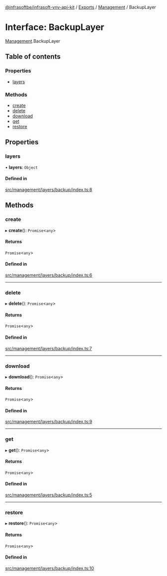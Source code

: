 [@infrasoftbe/infrasoft-vnv-api-kit](../README.md) / [Exports](../modules.md) / [Management](../modules/Management.md) / BackupLayer

# Interface: BackupLayer

[Management](../modules/Management.md).BackupLayer

## Table of contents

### Properties

- [layers](Management.BackupLayer.md#layers)

### Methods

- [create](Management.BackupLayer.md#create)
- [delete](Management.BackupLayer.md#delete)
- [download](Management.BackupLayer.md#download)
- [get](Management.BackupLayer.md#get)
- [restore](Management.BackupLayer.md#restore)

## Properties

### layers

• **layers**: `Object`

#### Defined in

[src/management/layers/backup/index.ts:8](https://github.com/infrasoftbe/Infrasoft-vnv-api-kit/blob/783d42b/src/management/layers/backup/index.ts#L8)

## Methods

### create

▸ **create**(): `Promise`\<`any`\>

#### Returns

`Promise`\<`any`\>

#### Defined in

[src/management/layers/backup/index.ts:6](https://github.com/infrasoftbe/Infrasoft-vnv-api-kit/blob/783d42b/src/management/layers/backup/index.ts#L6)

___

### delete

▸ **delete**(): `Promise`\<`any`\>

#### Returns

`Promise`\<`any`\>

#### Defined in

[src/management/layers/backup/index.ts:7](https://github.com/infrasoftbe/Infrasoft-vnv-api-kit/blob/783d42b/src/management/layers/backup/index.ts#L7)

___

### download

▸ **download**(): `Promise`\<`any`\>

#### Returns

`Promise`\<`any`\>

#### Defined in

[src/management/layers/backup/index.ts:9](https://github.com/infrasoftbe/Infrasoft-vnv-api-kit/blob/783d42b/src/management/layers/backup/index.ts#L9)

___

### get

▸ **get**(): `Promise`\<`any`\>

#### Returns

`Promise`\<`any`\>

#### Defined in

[src/management/layers/backup/index.ts:5](https://github.com/infrasoftbe/Infrasoft-vnv-api-kit/blob/783d42b/src/management/layers/backup/index.ts#L5)

___

### restore

▸ **restore**(): `Promise`\<`any`\>

#### Returns

`Promise`\<`any`\>

#### Defined in

[src/management/layers/backup/index.ts:10](https://github.com/infrasoftbe/Infrasoft-vnv-api-kit/blob/783d42b/src/management/layers/backup/index.ts#L10)
